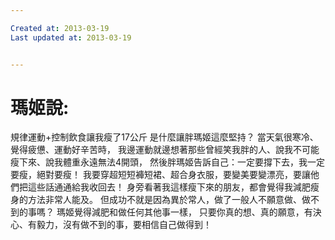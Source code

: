 ```yaml
---

Created at: 2013-03-19
Last updated at: 2013-03-19


---
```


# 瑪姬說:


規律運動+控制飲食讓我瘦了17公斤
是什麼讓胖瑪姬這麼堅持？
當天氣很寒冷、覺得疲憊、運動好辛苦時，
我邊運動就邊想著那些曾經笑我胖的人、說我不可能瘦下來、說我體重永遠無法4開頭，
然後胖瑪姬告訴自己：一定要撐下去，我一定要瘦，絕對要瘦！
我要穿超短短褲短裙、超合身衣服，要變美要變漂亮，要讓他們把這些話通通給我收回去！
身旁看著我這樣瘦下來的朋友，都會覺得我減肥瘦身的方法非常人能及。
但成功不就是因為異於常人，做了一般人不願意做、做不到的事嗎？
瑪姬覺得減肥和做任何其他事一樣，
只要你真的想、真的願意，有決心、有毅力，沒有做不到的事，要相信自己做得到！

